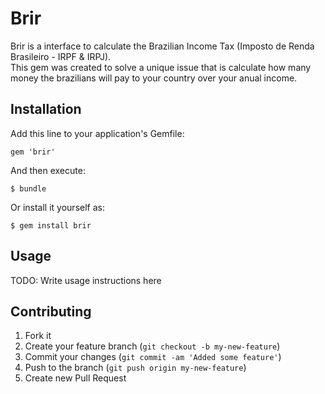 # Brir

Brir is a interface to calculate the Brazilian Income Tax (Imposto de Renda Brasileiro - IRPF & IRPJ).  
This gem was created to solve a unique issue that is calculate how many money the brazilians will pay to your country over your anual income.

## Installation

Add this line to your application's Gemfile:

    gem 'brir'

And then execute:

    $ bundle

Or install it yourself as:

    $ gem install brir

## Usage

TODO: Write usage instructions here

## Contributing

1. Fork it
2. Create your feature branch (`git checkout -b my-new-feature`)
3. Commit your changes (`git commit -am 'Added some feature'`)
4. Push to the branch (`git push origin my-new-feature`)
5. Create new Pull Request
